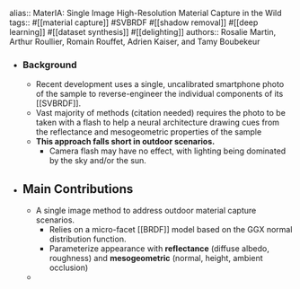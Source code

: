 alias:: MaterIA: Single Image High-Resolution Material Capture in the Wild
tags:: #[[material capture]] #SVBRDF #[[shadow removal]] #[[deep learning]] #[[dataset synthesis]] #[[delighting]]
authors:: Rosalie Martin, Arthur Roullier, Romain Rouffet, Adrien Kaiser, and Tamy Boubekeur

- ### Background
	- Recent development uses a single, uncalibrated smartphone photo of the sample to reverse-engineer the individual components of its [[SVBRDF]].
	- Vast majority of methods (citation needed) requires the photo to be taken with a flash to help a neural architecture drawing cues from the reflectance and mesogeometric properties of the sample
	- **This approach falls short in outdoor scenarios.**
		- Camera flash may have no effect, with lighting being dominated by the sky and/or the sun.
- ## Main Contributions
	- A single image method to address outdoor material capture scenarios.
		- Relies on a micro-facet [[BRDF]] model based on the GGX normal distribution function.
		- Parameterize appearance with **reflectance** (diffuse albedo, roughness) and **mesogeometric** (normal, height, ambient occlusion)
	-